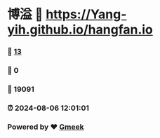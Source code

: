 # 博溢 :link: https://Yang-yih.github.io/hangfan.io 
### :page_facing_up: [13](https://Yang-yih.github.io/hangfan.io/tag.html) 
### :speech_balloon: 0 
### :hibiscus: 19091 
### :alarm_clock: 2024-08-06 12:01:01 
### Powered by :heart: [Gmeek](https://github.com/Meekdai/Gmeek)
